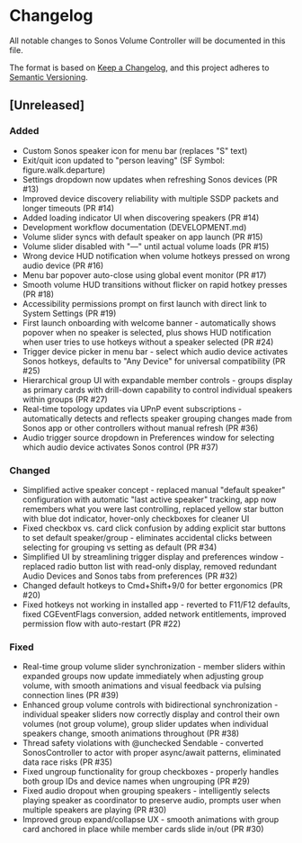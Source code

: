 # Changelog

All notable changes to Sonos Volume Controller will be documented in this file.

The format is based on [Keep a Changelog](https://keepachangelog.com/en/1.0.0/),
and this project adheres to [Semantic Versioning](https://semver.org/spec/v2.0.0.html).

## [Unreleased]

### Added
- Custom Sonos speaker icon for menu bar (replaces "S" text)
- Exit/quit icon updated to "person leaving" (SF Symbol: figure.walk.departure)
- Settings dropdown now updates when refreshing Sonos devices (PR #13)
- Improved device discovery reliability with multiple SSDP packets and longer timeouts (PR #14)
- Added loading indicator UI when discovering speakers (PR #14)
- Development workflow documentation (DEVELOPMENT.md)
- Volume slider syncs with default speaker on app launch (PR #15)
- Volume slider disabled with "—" until actual volume loads (PR #15)
- Wrong device HUD notification when volume hotkeys pressed on wrong audio device (PR #16)
- Menu bar popover auto-close using global event monitor (PR #17)
- Smooth volume HUD transitions without flicker on rapid hotkey presses (PR #18)
- Accessibility permissions prompt on first launch with direct link to System Settings (PR #19)
- First launch onboarding with welcome banner - automatically shows popover when no speaker is selected, plus shows HUD notification when user tries to use hotkeys without a speaker selected (PR #24)
- Trigger device picker in menu bar - select which audio device activates Sonos hotkeys, defaults to "Any Device" for universal compatibility (PR #25)
- Hierarchical group UI with expandable member controls - groups display as primary cards with drill-down capability to control individual speakers within groups (PR #27)
- Real-time topology updates via UPnP event subscriptions - automatically detects and reflects speaker grouping changes made from Sonos app or other controllers without manual refresh (PR #36)
- Audio trigger source dropdown in Preferences window for selecting which audio device activates Sonos control (PR #37)

### Changed
- Simplified active speaker concept - replaced manual "default speaker" configuration with automatic "last active speaker" tracking, app now remembers what you were last controlling, replaced yellow star button with blue dot indicator, hover-only checkboxes for cleaner UI
- Fixed checkbox vs. card click confusion by adding explicit star buttons to set default speaker/group - eliminates accidental clicks between selecting for grouping vs setting as default (PR #34)
- Simplified UI by streamlining trigger display and preferences window - replaced radio button list with read-only display, removed redundant Audio Devices and Sonos tabs from preferences (PR #32)
- Changed default hotkeys to Cmd+Shift+9/0 for better ergonomics (PR #20)
- Fixed hotkeys not working in installed app - reverted to F11/F12 defaults, fixed CGEventFlags conversion, added network entitlements, improved permission flow with auto-restart (PR #22)

### Fixed
- Real-time group volume slider synchronization - member sliders within expanded groups now update immediately when adjusting group volume, with smooth animations and visual feedback via pulsing connection lines (PR #39)
- Enhanced group volume controls with bidirectional synchronization - individual speaker sliders now correctly display and control their own volumes (not group volume), group slider updates when individual speakers change, smooth animations throughout (PR #38)
- Thread safety violations with @unchecked Sendable - converted SonosController to actor with proper async/await patterns, eliminated data race risks (PR #35)
- Fixed ungroup functionality for group checkboxes - properly handles both group IDs and device names when ungrouping (PR #29)
- Fixed audio dropout when grouping speakers - intelligently selects playing speaker as coordinator to preserve audio, prompts user when multiple speakers are playing (PR #30)
- Improved group expand/collapse UX - smooth animations with group card anchored in place while member cards slide in/out (PR #30)
